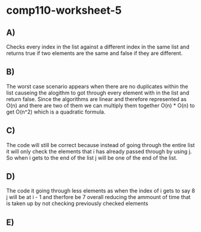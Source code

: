# comp110-worksheet-5
## A)
Checks every index in the list against a different index in the same list and returns true if two elements are the same and false if they are different.

## B)
The worst case scenario appears when there are no duplicates within the list causeing the alogithm to got through every element with in the list and return false. Since the algorithms are linear and therefore represented as O(n) and there are two of them we can multiply them together O(n) * O(n) to get O(n^2) which is a quadratic formula.

## C)
The code will still be correct because instead of going through the entire list it will only check the elements that i has already passed through by using j. So when i gets to the end of the list j will be one of the end of the list.

## D)
The code it going through less elements as when the index of i gets to say 8 j will be at i - 1 and therfore be 7 overall reducing the ammount of time that is taken up by not checking previously checked elements

## E)
